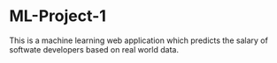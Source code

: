 # ML-Project-1
This is a machine learning web application which predicts the salary of softwate developers based on real world data. 
